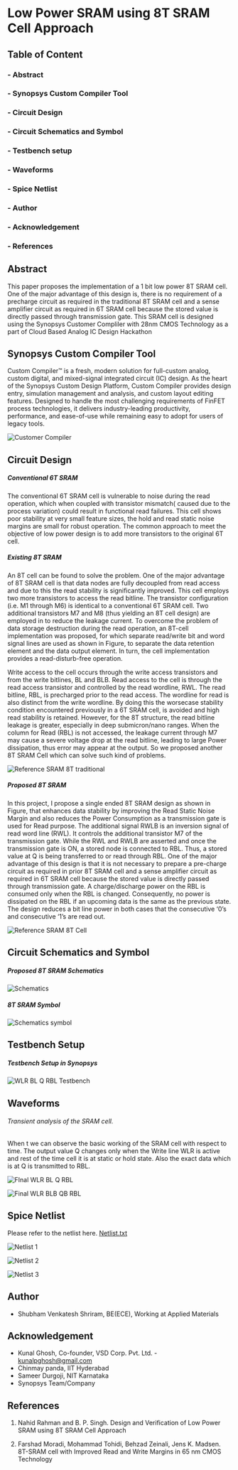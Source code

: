 
# Low Power SRAM using 8T SRAM Cell Approach 





## Table of Content

### - Abstract

### - Synopsys Custom Compiler Tool

### - Circuit Design

### - Circuit Schematics and Symbol

### - Testbench setup

### - Waveforms

### - Spice Netlist

### - Author

### - Acknowledgement

### - References




## Abstract

This paper proposes the implementation of a 1 bit low power 8T SRAM cell. One of the major advantage of this design is, there is no requirement of a precharge circuit as required in the traditional 8T SRAM cell and a sense amplifier circuit as required in 6T SRAM cell because the stored value is directly passed through transmission gate. This SRAM cell is designed using the Synopsys Customer Compliler with 28nm CMOS Technology as a part of Cloud Based Analog IC Design Hackathon

## Synopsys Custom Compiler Tool

Custom Compiler™ is a fresh, modern solution for full-custom analog, custom digital, and mixed-signal integrated circuit (IC) design. As the heart of the Synopsys Custom Design Platform, Custom Compiler provides design entry, simulation management and analysis, and custom layout editing features. Designed to handle the most challenging requirements of FinFET process technologies, it delivers industry-leading productivity, performance, and ease-of-use while remaining easy to adopt for users of legacy tools.

![Customer Compiler](https://user-images.githubusercontent.com/100414911/155836981-66449787-d7a3-4794-84f2-b5f18002354b.gif)



## Circuit Design

##### Conventional 6T SRAM
The conventional 6T SRAM cell is vulnerable to noise during the read operation,
which when coupled with transistor mismatch( caused due to
the process variation) could result in functional read failures.
This cell shows poor stability at very small feature sizes, the
hold and read static noise margins are small for robust
operation.  The common approach to meet the
objective of low power design is to add more transistors to the
original 6T cell. 

##### Existing 8T SRAM
An 8T cell can be found to solve the problem.
One of the major advantage of 8T SRAM cell is that data nodes are fully decoupled from read access and due to this the
read stability is significantly improved. This cell employs two more transistors to access the read
bitline. The transistor configuration (i.e. M1 through M6) is
identical to a conventional 6T SRAM cell. Two additional
transistors M7 and M8 (thus yielding an 8T cell design) are
employed in to reduce the leakage current.
To overcome the problem of data storage destruction during
the read operation, an 8T-cell implementation was proposed, for which separate read/write bit and word signal lines
are used as shown in Figure, to separate the data retention
element and the data output element. In turn, the cell
implementation provides a read-disturb-free operation.

Write access to the cell occurs through the write access
transistors and from the write bitlines, BL and BLB. Read
access to the cell is through the read access transistor and
controlled by the read wordline, RWL. The read bitline, RBL,
is precharged prior to the read access. The wordline for read is
also distinct from the write wordline. By doing this the worsecase stability condition encountered previously in a 6T SRAM
cell, is avoided and high read stability is retained.
However, for the 8T structure, the read bitline leakage is
greater, especially in deep submicron/nano ranges. When the
column for Read (RBL) is not accessed, the leakage current
through M7 may cause a severe voltage drop at the read
bitline, leading to large Power dissipation, thus error may
appear at the output. So we proposed another 8T SRAM Cell
which can solve such kind of problems. 

![Reference SRAM 8T traditional](https://user-images.githubusercontent.com/100414911/155842124-4ab1b5f4-fa35-458d-bd45-391e763c3e9f.GIF)


##### Proposed 8T SRAM

In this project, I propose a single ended 8T SRAM design as
shown in Figure, that enhances data stability by improving the
Read Static Noise Margin and also reduces the Power
Consumption as a transmission gate is used for
Read purpose. The additional signal RWLB is an inversion
signal of read word line (RWL). It controls the additional
transistor M7 of the transmission gate. While the RWL and
RWLB are asserted and once the transmission gate is ON, a
stored node is connected to RBL. Thus, a stored value at Q is
being transferred to or read through RBL. One of the major
advantage of this design is that it is not necessary to prepare a
pre-charge circuit as required in prior 8T SRAM cell and a
sense amplifier circuit as required in 6T SRAM cell because
the stored value is directly passed through transmission gate.
A charge/discharge power on the RBL is consumed only when
the RBL is changed. Consequently, no power is dissipated on
the RBL if an upcoming data is the same as the previous state.
The design reduces a bit line power in both cases that the
consecutive ‘0’s and consecutive ‘1’s are read out.

![Reference SRAM 8T Cell](https://user-images.githubusercontent.com/100414911/155839648-db92888c-6a97-45bd-aa28-784edc5f4bc2.gif)


## Circuit Schematics and Symbol

##### Proposed 8T SRAM Schematics 
![Schematics](https://user-images.githubusercontent.com/100414911/155837802-caf58183-4f64-45d7-94bb-ebb59d049913.GIF)


##### 8T SRAM Symbol 
![Schematics symbol](https://user-images.githubusercontent.com/100414911/155837836-88685e9e-78d4-456a-904e-6d60e34e1723.GIF)

## Testbench Setup 

##### Testbench Setup in Synopsys

![WLR BL Q RBL Testbench](https://user-images.githubusercontent.com/100414911/155837740-15a0e1ce-9e66-443b-a2cc-043f549ff3e5.GIF)

## Waveforms 


###### Transient analysis of the SRAM cell.

When t we can observe the basic working of the SRAM cell with respect to time. The output value Q changes only when the Write line WLR is active and rest of the time cell it is at static or hold state. Also the exact data which is at Q is transmitted to RBL.

![FInal WLR BL Q RBL](https://user-images.githubusercontent.com/100414911/155843114-800285b4-8dd5-4d8f-b2d5-651145d70729.gif)


![Final WLR BLB QB RBL ](https://user-images.githubusercontent.com/100414911/155843306-ff23469d-c903-47e5-83ec-8f2693b017de.gif)



## Spice Netlist 
Please refer to the netlist here. [Netlist.txt](https://github.com/ShubhamShriram/SRAM_8T/files/8146363/Netlist.txt)


![Netlist 1](https://user-images.githubusercontent.com/100414911/155839261-98a37259-d984-4217-8129-d33e63187512.GIF)

![Netlist 2](https://user-images.githubusercontent.com/100414911/155839264-16556b50-7eec-4b55-be05-9cffe215a66e.GIF)

![Netlist 3](https://user-images.githubusercontent.com/100414911/155839267-a134fa9a-2f50-445a-adf9-59c97366b50a.GIF)

## Author 

- Shubham Venkatesh Shriram, BE(ECE), Working at Applied Materials

## Acknowledgement


- Kunal Ghosh, Co-founder, VSD Corp. Pvt. Ltd. - kunalpghosh@gmail.com
- Chinmay panda, IIT Hyderabad
- Sameer Durgoji, NIT Karnataka
- Synopsys Team/Company
## References

1. Nahid Rahman and B. P. Singh. Design and Verification of Low Power SRAM using 8T SRAM Cell Approach

2. Farshad Moradi, Mohammad Tohidi, Behzad Zeinali, Jens K. Madsen. 8T-SRAM cell with Improved Read and Write Margins in 65 nm CMOS Technology
